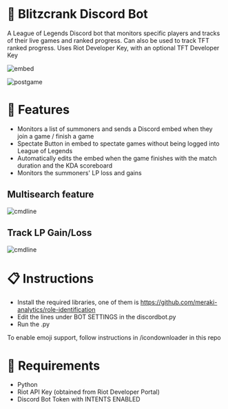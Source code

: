 # 🤖 Blitzcrank Discord Bot
A League of Legends Discord bot that monitors specific players and tracks of their live games and ranked progress.
Can also be used to track TFT ranked progress. Uses Riot Developer Key, with an optional TFT Developer Key

![embed](https://i.imgur.com/6IqKRDR.png)

![postgame](https://i.imgur.com/ryQOJnx.png)

# 📌 Features

- Monitors a list of summoners and sends a Discord embed when they join a game / finish a game
- Spectate Button in embed to spectate games without being logged into League of Legends
- Automatically edits the embed when the game finishes with the match duration and the KDA scoreboard
- Monitors the summoners' LP loss and gains

## Multisearch feature
![cmdline](https://i.imgur.com/6pGBliH.png)

## Track LP Gain/Loss
![cmdline](https://i.imgur.com/9eOMPEv.png)

# 📋 Instructions

- Install the required libraries, one of them is https://github.com/meraki-analytics/role-identification
- Edit the lines under BOT SETTINGS in the discordbot.py
- Run the .py

To enable emoji support, follow instructions in /icondownloader in this repo

# 🧷 Requirements

- Python
- Riot API Key (obtained from Riot Developer Portal)
- Discord Bot Token with INTENTS ENABLED

